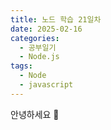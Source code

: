 ```yaml
---
title: 노드 학습 21일차
date: 2025-02-16
categories:
  - 공부일기
  - Node.js
tags:
  - Node
  - javascript
---
```

안녕하세요 🐸
